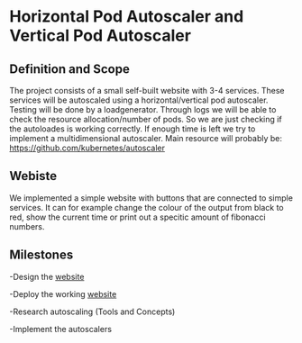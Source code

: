 # Horizontal Pod Autoscaler and Vertical Pod Autoscaler

## Definition and Scope
The project consists of a small self-built website with 3-4 services. These services will be autoscaled using a horizontal/vertical pod autoscaler. Testing will be done by a loadgenerator. Through logs we will be able to check the resource allocation/number of pods. So we are just checking if the autoloades is working correctly. If enough time is left we try to implement a multidimensional autoscaler. Main resource will probably be: https://github.com/kubernetes/autoscaler

## Webiste
We implemented a simple website with buttons that are connected to simple services. It can for example change the colour of the output from black to red, show the current time or print out a specitic amount of fibonacci numbers.

## Milestones
-Design the [website](#website)

-Deploy the working [website](#website)

-Research autoscaling (Tools and Concepts)

-Implement the autoscalers

